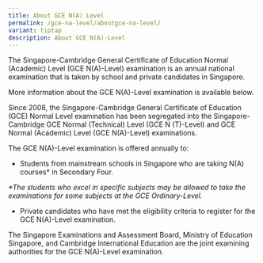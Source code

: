 ```yaml
---
title: About GCE N(A) Level
permalink: /gce-na-level/aboutgce-na-level/
variant: tiptap
description: About GCE N(A)-Level
---
```

<p>The Singapore-Cambridge General Certificate of Education Normal (Academic)
Level (GCE N(A)-Level) examination is an annual national examination that
is taken by school and private candidates in Singapore.</p>
<p>More information about the GCE N(A)-Level examination is available below.</p>
<p>Since 2008, the Singapore-Cambridge General Certificate of Education (GCE)
Normal Level examination has been segregated into the Singapore-Cambridge
GCE Normal (Technical) Level (GCE N (T)-Level) and GCE Normal (Academic)
Level (GCE N(A)-Level) examinations.</p>
<p>The GCE N(A)-Level examination is offered annually to:</p>
<ul data-tight="true" class="tight">
<li>
<p>Students from mainstream schools in Singapore who are taking N(A) courses*
in Secondary Four.</p>
</li>
</ul>
<p><em>*The students who excel in specific subjects may be allowed to take the examinations for some subjects at the GCE Ordinary-Level.</em>
</p>
<ul data-tight="true" class="tight">
<li>
<p>Private candidates who have met the eligibility criteria to register for
the GCE N(A)-Level examination.</p>
</li>
</ul>
<p>The Singapore Examinations and Assessment Board, Ministry of Education
Singapore, and Cambridge International Education are the joint examining
authorities for the GCE N(A)-Level examination.</p>